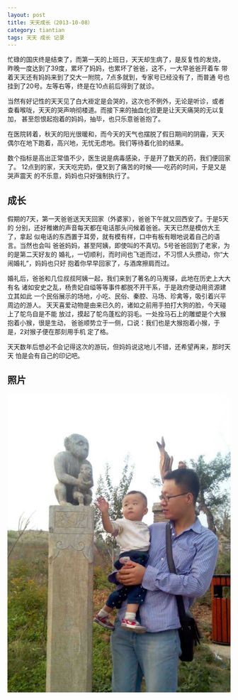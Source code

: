 ```yaml
---
layout: post
title: 天天成长（2013-10-08）
category: tiantian
tags: 天天 成长 记录
---
```


忙碌的国庆终是结束了，而第一天的上班日，天天却生病了，是反复性的发烧，
昨晚一度达到了39度，累坏了妈妈，也累坏了爸爸，这不，一大早爸爸开着车
带着天天还有妈妈来到了交大一附院，7点多就到，专家号已经没有了，而普通
号也挂到了20号。左等右等，终是在10点前后得到了就诊。

当然有好记性的天天见了白大褂定是会哭的，这次也不例外，无论是听诊，或者
查看喉咙，天天的哭声响彻楼道。而接下来的抽血化验更是让天天痛哭的无以复加，
甚至怨恨起抱着的妈妈，抽毕，也只乐意爸爸抱了。

在医院转着，秋天的阳光很暖和，而今天的天气也摆脱了假日期间的阴霾，天天
偶尔在地下跑着，高兴地，无忧无虑地。我们等待着化验的结果。

数个指标是高出正常值不少，医生说是病毒感染，于是开了数天的药，我们便回家了。
12点到的家，天天吃完奶，便又到了痛苦的时候——吃药的时间，于是又是哭声震天
的不乐意，妈妈也只好强制执行了。

## 成长

假期的7天，第一天爸爸送天天回家（外婆家），爸爸下午就又回西安了。于是5天的
分别，还好稚嫩的声音每天都在电话那头问候着爸爸。天天已然是模仿大王了，拿起
似电话的东西置于耳旁，就有模有样，口中有板有眼地说着自己的语言。当然也会叫
爸爸妈妈，甚至阿姨，即使叫的不真切。5号爸爸回到了老家，为的是第二天好友的
婚礼，一切顺利，而时间也飞逝而过，不习惯人头攒动，你“大闹婚礼”，妈妈也只好
抱着你早早回家了，与酒席擦肩而过。

婚礼后，爸爸和几位叔叔阿姨一起，我们来到了著名的马嵬驿，此地在历史上大大有名
诸如安史之乱，杨贵妃自缢等等事件都脱不开干系，于是政府便动用资源建立其如此
一个民俗展示的场地，小吃、民俗、秦腔、马场、珍禽等，吸引着兴平周边的游人。
天天喜爱动物是由来已久的，诸如之前用手拍打大狗的脸，今天碰上了鸵鸟自是不能
放过，摸起了鸵鸟蓬松的羽毛。一处拴马石上的雕塑是个大猴抱着小猴，很是生动，
爸爸顺势立于一侧，口说：我们也是大猴抱着小猴，于是，2对猴子便在那刻用手机
定了格。

天天数年后想必不会记得这次的游玩，但妈妈说这地儿不错，还希望再来，那时天天
怕是会有自己的印记吧。

## 照片

![tiantian](/assets/images/tiantian20131008.jpg)

